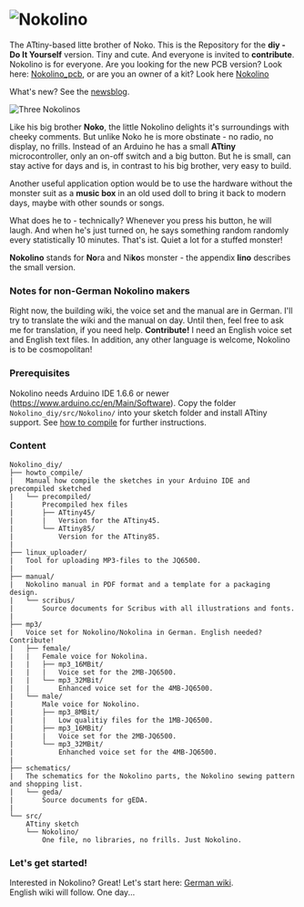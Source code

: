 # ![Nokolino](http://www.nikolairadke.de/Nokolino/nokolino_back.jpg)
  
The ATtiny-based litte brother of Noko. This is the Repository for the **diy - Do It Yourself** version. Tiny and cute. And everyone is invited to **contribute**. Nokolino is for everyone. Are you looking for the new PCB version? Look here: [Nokolino_pcb](https://github.com/NikolaiRadke/Nokolino_pcb), or are you an owner of a kit? Look here [Nokolino](http://github.com/NikolaiRadke/Nokolino)  
  
What's new? See the [newsblog](https://github.com/NikolaiRadke/Nokolino_diy/tree/master/NEWS.md).   
  
![Three Nokolinos](https://www.nikolairadke.de/Nokolino_diy/nokolinos.png)
  
Like his big brother **Noko**, the little Nokolino delights it's surroundings with cheeky comments. But unlike Noko he is more obstinate - no radio, no display, no frills. Instead of an Arduino he has a small **ATtiny** microcontroller, only an on-off switch and a big button. But he is small, can stay active for days and is, in contrast to his big brother, very easy to build.  
  
Another useful application option would be to use the hardware without the monster suit as a **music box** in an old used doll to bring it back to modern days, maybe with other sounds or songs.  

What does he to - technically? Whenever you press his button, he will laugh. And when he's just turned on, he says something random randomly every statistically 10 minutes. That's ist. Quiet a lot for a stuffed monster!  
  
**Nokolino** stands for **No**ra and Ni**ko**s monster - the appendix **lino** describes the small version.  
  
### Notes for non-German Nokolino makers  
  
Right now, the building wiki, the voice set and the manual are in German. I'll try to translate the wiki and the manual on day. Until then, feel free to ask me for translation, if you need help. **Contribute!** I need an English voice set and English text files. In addition, any other language is welcome, Nokolino is to be cosmopolitan!
  
### Prerequisites
  
Nokolino needs Arduino IDE 1.6.6 or newer (https://www.arduino.cc/en/Main/Software). Copy the folder `Nokolino_diy/src/Nokolino/` into your sketch folder and install ATtiny support. See [how to compile](https://github.com/NikolaiRadke/Nokolino_diy/tree/master/howto_compile) for further instructions. 
  
### Content

```
Nokolino_diy/
├── howto_compile/
|   Manual how compile the sketches in your Arduino IDE and precompiled sketched  
|   └── precompiled/
|       Precompiled hex files
|       ├── ATtiny45/
|       |   Version for the ATtiny45.
|       └── ATtiny85/
|           Version for the ATtiny85.
|
├── linux_uploader/
|   Tool for uploading MP3-files to the JQ6500.
|
├── manual/
|   Nokolino manual in PDF format and a template for a packaging design.
|   └── scribus/
|       Source documents for Scribus with all illustrations and fonts.
|
├── mp3/
|   Voice set for Nokolino/Nokolina in German. English needed? Contribute!
|   ├── female/
|   |   Female voice for Nokolina.
|   |   ├── mp3_16MBit/
|   |   |   Voice set for the 2MB-JQ6500.
|   |   └── mp3_32MBit/
|   |       Enhanced voice set for the 4MB-JQ6500. 
|   └── male/
|       Male voice for Nokolino.
|       ├── mp3_8MBit/
|       |   Low qualitiy files for the 1MB-JQ6500.
|       ├── mp3_16MBit/
|       |   Voice set for the 2MB-JQ6500.
|       └── mp3_32MBit/
|           Enhanched voice set for the 4MB-JQ6500.  
|
├── schematics/
|   The schematics for the Nokolino parts, the Nokolino sewing pattern and shopping list.
|   └── geda/
|       Source documents for gEDA.
|
└── src/
    ATtiny sketch
    └── Nokolino/
        One file, no libraries, no frills. Just Nokolino. 
```
### Let's get started!

Interested in Nokolino? Great! Let's start here: [German wiki](https://github.com/NikolaiRadke/Nokolino_diy/wiki).  
English wiki will follow. One day...
